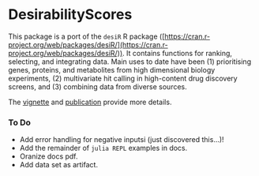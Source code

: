 # DesirabilityScores

This package is a port of the `desiR` R package ([https://cran.r-project.org/web/packages/desiR/](https://cran.r-project.org/web/packages/desiR/)). It contains functions for ranking, selecting, and integrating data. Main uses to date have been (1) prioritising genes, proteins, and metabolites from high dimensional biology experiments, (2) multivariate hit calling in high-content drug discovery screens, and (3) combining data from diverse sources.

The [vignette](https://cran.r-project.org/web/packages/desiR/vignettes/Gene_ranking.pdf) and [publication](https://peerj.com/articles/1444/) provide more details.

### To Do 

- Add error handling for negative inputsi (just discovered this...)! 
- Add the remainder of ```julia REPL``` examples in docs. 
- Oranize docs pdf. 
- Add data set as artifact. 

<!-- [![Build Status](https://github.com/stanlazic/DesirabilityScores.jl/workflows/CI/badge.svg)](https://github.com/stanlazic/DesirabilityScores.jl/actions) -->
<!-- [![Coverage](https://codecov.io/gh/stanlazic/DesirabilityScores.jl/branch/master/graph/badge.svg)](https://codecov.io/gh/stanlazic/DesirabilityScores.jl) -->
